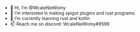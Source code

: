 - 👋 Hi, I’m @WcaleNieWolny
- 👀 I’m interested in making spigot plugins and rust programs
- 🌱 I’m currently learning rust and kotlin
- 📫 Reach me on discord: WcaleNieWolny#9599

<!---
WcaleNieWolny/WcaleNieWolny is a ✨ special ✨ repository because its `README.md` (this file) appears on your GitHub profile.
You can click the Preview link to take a look at your changes.
- 💞️ I’m looking to collaborate on ...
test
--->
